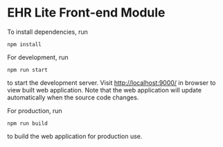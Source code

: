 # EHR Lite Front-end Module

To install dependencies, run

```shell script
npm install
```

For development, run

```shell script
npm run start
```

to start the development server.
Visit [http://localhost:9000/]() in browser to view built web application.
Note that the web application will update automatically when the source code changes.

For production, run

```shell script
npm run build
```

to build the web application for production use.
